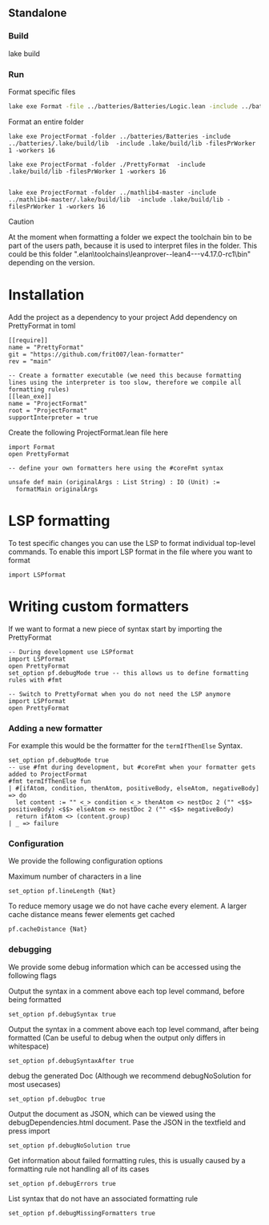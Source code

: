 ## Standalone
### Build
lake build
### Run

Format specific files
``` sh
lake exe Format -file ../batteries/Batteries/Logic.lean -include ../batteries/.lake/build/lib
```

Format an entire folder
```
lake exe ProjectFormat -folder ../batteries/Batteries -include ../batteries/.lake/build/lib  -include .lake/build/lib -filesPrWorker 1 -workers 16

lake exe ProjectFormat -folder ./PrettyFormat  -include .lake/build/lib -filesPrWorker 1 -workers 16


lake exe ProjectFormat -folder ../mathlib4-master -include ../mathlib4-master/.lake/build/lib  -include .lake/build/lib -filesPrWorker 1 -workers 16
```
>[!CAUTION]
>At the moment when formatting a folder we expect the toolchain bin to be part of the users path, because it is used to interpret files in the folder. This could be this folder ".elan\toolchains\leanprover--lean4---v4.17.0-rc1\bin" depending on the version.

# Installation
Add the project as a dependency to your project
Add dependency on PrettyFormat in toml
```
[[require]]
name = "PrettyFormat"
git = "https://github.com/frit007/lean-formatter"
rev = "main"

-- Create a formatter executable (we need this because formatting lines using the interpreter is too slow, therefore we compile all formatting rules)
[[lean_exe]]
name = "ProjectFormat"
root = "ProjectFormat"
supportInterpreter = true
```

Create the following ProjectFormat.lean file here
```
import Format
open PrettyFormat

-- define your own formatters here using the #coreFmt syntax

unsafe def main (originalArgs : List String) : IO (Unit) :=
  formatMain originalArgs
```

# LSP formatting
To test specific changes you can use the LSP to format individual top-level commands. 
To enable this import LSP format in the file where you want to format
```
import LSPformat
```

# Writing custom formatters
If we want to format a new piece of syntax start by importing the PrettyFormat
```
-- During development use LSPformat
import LSPformat
open PrettyFormat
set_option pf.debugMode true -- this allows us to define formatting rules with #fmt
```

```
-- Switch to PrettyFormat when you do not need the LSP anymore
import LSPformat
open PrettyFormat
```
### Adding a new formatter
For example this would be the formatter for the `termIfThenElse` Syntax.
```
set_option pf.debugMode true 
-- use #fmt during development, but #coreFmt when your formatter gets added to ProjectFormat
#fmt termIfThenElse fun
| #[ifAtom, condition, thenAtom, positiveBody, elseAtom, negativeBody] => do
  let content := "" <_> condition <_> thenAtom <> nestDoc 2 ("" <$$> positiveBody) <$$> elseAtom <> nestDoc 2 ("" <$$> negativeBody)
  return ifAtom <> (content.group)
| _ => failure
```

### Configuration
We provide the following configuration options

Maximum number of characters in a line
```
set_option pf.lineLength {Nat}
```
To reduce memory usage we do not have cache every element. A larger cache distance means fewer elements get cached
```
pf.cacheDistance {Nat}
```

### debugging
We provide some debug information which can be accessed using the following flags

Output the syntax in a comment above each top level command, before being formatted
```
set_option pf.debugSyntax true
```
Output the syntax in a comment above each top level command, after being formatted (Can be useful to debug when the output only differs in whitespace)
```
set_option pf.debugSyntaxAfter true
```

debug the generated Doc (Although we recommend debugNoSolution for most usecases)
```
set_option pf.debugDoc true
```

Output the document as JSON, which can be viewed using the debugDependencies.html document. Pase the JSON in the textfield and press import
```
set_option pf.debugNoSolution true
```

Get information about failed formatting rules, this is usually caused by a formatting rule not handling all of its cases
```
set_option pf.debugErrors true
```

List syntax that do not have an associated formatting rule
```
set_option pf.debugMissingFormatters true
```
